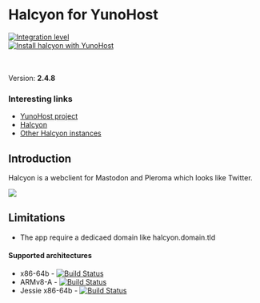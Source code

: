 # Halcyon for YunoHost


[![Integration level](https://dash.yunohost.org/integration/halcyon.svg)](https://dash.yunohost.org/appci/app/halcyon)  
[![Install halcyon with YunoHost](https://install-app.yunohost.org/install-with-yunohost.png)](https://install-app.yunohost.org/?app=halcyon)

<br><br>
Version: **2.4.8**
<br>
### Interesting links

- [YunoHost project](https://yunohost.org)
- [Halcyon](https://notabug.org/halcyon-suite/halcyon)
- [Other Halcyon instances](https://notabug.org/halcyon-suite/halcyon/wiki/Instances)

## Introduction
Halcyon is a webclient for Mastodon and Pleroma which looks like Twitter.

<img src="https://halcyon.cybre.space/login/assets/images/preview0.png"><br>

## Limitations

* The app require a dedicaed domain like halcyon.domain.tld

#### Supported architectures

* x86-64b - [![Build Status](https://ci-apps.yunohost.org/ci/logs/halcyon%20%28Community%29.svg)](https://ci-apps.yunohost.org/ci/apps/halcyon/)
* ARMv8-A - [![Build Status](https://ci-apps-arm.yunohost.org/ci/logs/halcyon%20%28Community%29.svg)](https://ci-apps-arm.yunohost.org/ci/apps/halcyon/)
* Jessie x86-64b - [![Build Status](https://ci-stretch.nohost.me/ci/logs/halcyon%20%28Community%29.svg)](https://ci-stretch.nohost.me/ci/apps/halcyon/)


